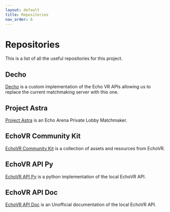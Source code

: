 ```yaml
---
layout: default
title: Repositories
nav_order: 6
---
```


# Repositories

This is a list of all the useful repositories for this project.

## Decho

[Decho] is a custom implementation of the Echo VR APIs allowing us to replace the current matchmaking server with this one.

## Project Astra

[Project Astra] is an Echo Arena Private Lobby Matchmaker.

## EchoVR Community Kit

[EchoVR Community Kit] is a collection of assets and resources from EchoVR.

## EchoVR API Py

[EchoVR API Py] is a python implementation of the local EchoVR API.

## EchoVR API Doc

[EchoVR API Doc] is an Unofficial documentation of the local EchoVR API.

[Project Astra]: https://github.com/Skinny229/Project-Astrea
[EchoVR Community Kit]: https://github.com/ArgosVR/CommunityCommunityKit
[EchoVR API Doc]: https://github.com/Ajedi32/echovr-api
[EchoVR API Py]: https://github.com/Ajedi32/echovr_api_docs
[Decho]: https://github.com/UnusualNorm/Decho
